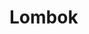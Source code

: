 
# Lombok  
<!-- 
安装插件（否则注解不起作用）；
官方文档：https://projectlombok.org/features/all
API： https://projectlombok.org/api/

1.安装插件（否则注解不起作用）；
2.pom.xml
<dependency>
    <groupId>org.projectlombok</groupId>
    <artifactId>lombok</artifactId>
    <version>1.16.18</version>
    <scope>provided</scope>
</dependency>
3.使用：在对应的类或者方法上使用对应注解。
注解类型：
https://blog.csdn.net/motui/article/details/79012846
https://blog.csdn.net/ghsau/article/details/52334762


 Lombok
https://cloud.tencent.com/developer/article/1509597
 Lombok 使用详解，简化Java编程
https://mp.weixin.qq.com/s?__biz=Mzg3NjIxMjA1Ng==&mid=2247484033&idx=1&sn=85dc5788120583a337db0e51ecc6d1c4&chksm=cf34f8b6f84371a0f35c45d59039901f9b08ed95e821cd11f6f4ae2c080585aec299ef6f48cb&mpshare=1&scene=1&srcid=&sharer_sharetime=1574680523443&sharer_shareid=b256218ead787d58e0b58614a973d00d&key=dbd4fcb0b3703c8abffeae5d88d54315190f8dd63044445c8759e9ec1d9dedee34620dc835cf6ac2b43c0e01ed664460daf957cc11138d0a6e68ff947991e52b437d4f6c5a44845fc055c5bbace116da&ascene=1&uin=MTE1MTYxNzY2MQ%3D%3D&devicetype=Windows+10&version=62070152&lang=zh_CN&pass_ticket=iTkKo8IrxoXV%2FQ1p1Nm%2FqrCiHRjPcPjIl4dp2uE1rTwZVCMYw8j8RixABOBKh894
Lombok @Data和@Builder一起使用时报错
https://blog.csdn.net/m_memory/article/details/94463006
 Lombok 使用详解，简化Java编程 
https://mp.weixin.qq.com/s?__biz=MzU0MDEwMjgwNA==&mid=2247486425&idx=2&sn=9e739c6f9cf576c42ad2a706ef106800&chksm=fb3f1222cc489b34e12df1aca2828d29fbbf3c1878290ed95991a46195a62c1958c6148c6f38&mpshare=1&scene=1&srcid=&sharer_sharetime=1575245997278&sharer_shareid=b256218ead787d58e0b58614a973d00d&key=b438d3b1b16271fc9a31918de518aa183e0b5b7e38db12b3b218345ef0bf985eea9b841c0ae953d29de4864dff6b6ea3013d6824ff5b1c316990d58bb1935b41abae6768288795215eb0651822cab357&ascene=1&uin=MTE1MTYxNzY2MQ%3D%3D&devicetype=Windows+10&version=62070158&lang=zh_CN&pass_ticket=De11NSuLeV6nkkbtuWfLx7yZorE9n9qAe694TFI9MguzC071bXHIIrhkcMw8W8eR
 Lombok 使用详解，简化 Java 编程 
https://mp.weixin.qq.com/s/Pvc-8FvtDL6u8vNBwhxzAg
 Lombok经常用，但是你知道它的原理是什么吗？ 
https://mp.weixin.qq.com/s/9BbAm1huqo1Dje5pgDOwFw

 Lombok的坑 
https://mp.weixin.qq.com/s/4whIRZuANSOzCaobVVoL6Q
 一份不可多得的 Lombok 学习指南 
https://mp.weixin.qq.com/s/DZn4I0H_kKNzweK_pUlDIA

***使用Lombok @Builder后代码详解
https://www.codercto.com/a/70851.html
***记lombok@Data和@Builder一起用无法添加无参构造方法的坑
https://blog.csdn.net/w605283073/article/details/89221853


-->

<!-- 


Java lombok.Builder使用注意事项 @Builder
https://blog.csdn.net/zdyueguanyun/article/details/124533274
-->
